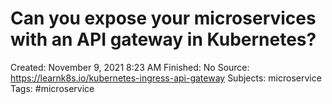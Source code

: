 # Can you expose your microservices with an API gateway in Kubernetes?

Created: November 9, 2021 8:23 AM
Finished: No
Source: https://learnk8s.io/kubernetes-ingress-api-gateway
Subjects: microservice
Tags: #microservice